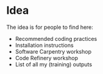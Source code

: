 # Idea

The idea is for people to find here:

- Recommended coding practices  
- Installation instructions
- Software Carpentry workshop  
- Code Refinery workshop  
- List of all my (training) outputs  
